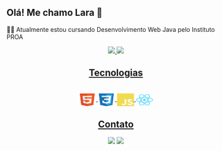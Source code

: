 ## Olá! Me chamo Lara 👋

<p> 👩‍🎓 Atualmente estou cursando Desenvolvimento Web Java pelo Instituto PROA </p>

<div align="center">
  <a href="https://github.com/lararufino">
  <img height="160em" src="https://github-readme-stats.vercel.app/api?username=lararufino&show_icons=true&theme=dracula&include_all_commits=true&count_private=true"/>
  <img height="160em" src="https://github-readme-stats.vercel.app/api/top-langs/?username=lararufino&layout=compact&langs_count=7&theme=dracula"/>
</div>
  
  ## <div align="center">Tecnologias</div>
  <div align="center" style="display: inline_block"><br>
    <img align="center" alt="HTML" height="30" width="40" src="https://raw.githubusercontent.com/devicons/devicon/master/icons/html5/html5-original.svg">
    <img align="center" alt="CSS" height="30" width="40" src="https://raw.githubusercontent.com/devicons/devicon/master/icons/css3/css3-original.svg">
    <img align="center" alt="Js" height="30" width="40" src="https://raw.githubusercontent.com/devicons/devicon/master/icons/javascript/javascript-plain.svg">
    <img align="center" alt="React" height="30" width="40" src="https://raw.githubusercontent.com/devicons/devicon/master/icons/react/react-original.svg">
</div>
  

  ## <div align="center">Contato</div>
  <div align="center">
    <a href="https://www.linkedin.com/in/lararufino/" target="_blank"><img src="https://img.shields.io/badge/-LinkedIn-%230077B5?style=for-the-badge&logo=linkedin&logoColor=white" target="_blank"></a>
    <a href="https://www.instagram.com/lara_rufinoo/" target="_blank"><img src="https://img.shields.io/badge/-Instagram-%23E4405F?style=for-the-badge&logo=instagram&logoColor=white" target="_blank"></a>
  </div>
  
